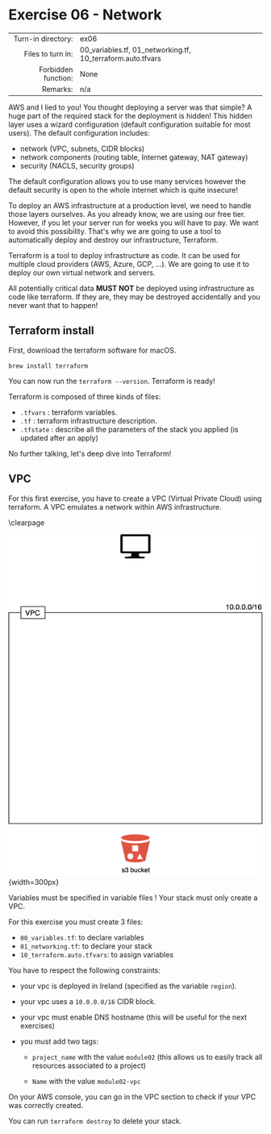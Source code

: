 # Exercise 06 - Network

|                         |                    |
| -----------------------:| ------------------ |
|   Turn-in directory:    |  ex06              |
|   Files to turn in:     |  00_variables.tf, 01_networking.tf, 10_terraform.auto.tfvars |
|   Forbidden function:   |  None              |
|   Remarks:              |  n/a               |

AWS and I lied to you! You thought deploying a server was that simple? A huge part of the required stack for the deployment is hidden! This hidden layer uses a wizard configuration (default configuration suitable for most users). The default configuration includes:
- network (VPC, subnets, CIDR blocks)
- network components (routing table, Internet gateway, NAT gateway)
- security (NACLS, security groups)

The default configuration allows you to use many services however the default security is open to the whole internet which is quite insecure!

To deploy an AWS infrastructure at a production level, we need to handle those layers ourselves. As you already know, we are using our free tier. However, if you let your server run for weeks you will have to pay. We want to avoid this possibility. That's why we are going to use a tool to automatically deploy and destroy our infrastructure, Terraform.

Terraform is a tool to deploy infrastructure as code. It can be used for multiple cloud providers (AWS, Azure, GCP, ...). We are going to use it to deploy our own virtual network and servers.

All potentially critical data **MUST NOT** be deployed using infrastructure as code like terraform. If they are, they may be destroyed accidentally and you never want that to happen!

## Terraform install

First, download the terraform software for macOS.

```
brew install terraform
```

You can now run the `terraform --version`. Terraform is ready!

Terraform is composed of three kinds of files:
- `.tfvars` : terraform variables.
- `.tf` : terraform infrastructure description.
- `.tfstate` : describe all the parameters of the stack you applied (is updated after an apply)

No further talking, let's deep dive into Terraform! 

## VPC

For this first exercise, you have to create a VPC (Virtual Private Cloud) using terraform. A VPC emulates a network within AWS infrastructure.

\clearpage

![Flask API AWS infrastructure](../assets/terraform_1.png){width=300px}

Variables must be specified in variable files ! Your stack must only create a VPC.

For this exercise you must create 3 files:

- `00_variables.tf`: to declare variables
- `01_networking.tf`: to declare your stack
- `10_terraform.auto.tfvars`: to assign variables

You have to respect the following constraints:

- your vpc is deployed in Ireland (specified as the variable `region`).

- your vpc uses a `10.0.0.0/16` CIDR block.

- your vpc must enable DNS hostname (this will be useful for the next exercises)

- you must add two tags:

    - `project_name` with the value `module02` (this allows us to easily track all resources associated to a project)

    - `Name` with the value `module02-vpc`

On your AWS console, you can go in the VPC section to check if your VPC was correctly created.

You can run `terraform destroy` to delete your stack.
